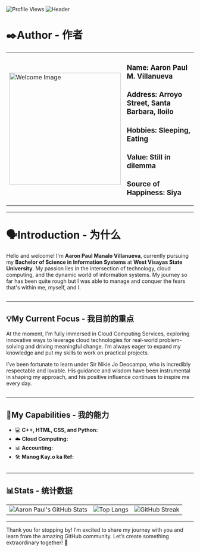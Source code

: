 ![Profile Views](https://komarev.com/ghpvc/?username=Aaron1231231233123&color=brightgreen)
![Header](./github-header-image.png)
# ✒️Author - 作者

<table border="0">
  <tr>
    <td>
      <img src="https://static.wixstatic.com/media/449abe_5bcdc480851443d6b592c87fa3552f4e~mv2.jpg/v1/fill/w_499,h_499,al_c,q_80,usm_0.66_1.00_0.01,enc_auto/cb-color.jpg" alt="Welcome Image" width="300" height="300"/>
    </td>
    <td>
      <strong><h3>Name:</strong> Aaron Paul M. Villanueva</h3>
      <strong><h3>Address:</strong> Arroyo Street, Santa Barbara, Iloilo</h3>
      <strong><h3>Hobbies:</strong> Sleeping, Eating</h3>
      <strong><h3>Value:</strong> Still in dilemma</h3>
      <strong><h3>Source of Happiness:</strong> Siya</h3>
    </td>
  </tr>
</table>
        
---

# 🗣️Introduction - 为什么
Hello and welcome! I'm **Aaron Paul Manalo Villanueva**, currently pursuing my **Bachelor of Science in Information Systems** at **West Visayas State University**. My passion lies in the intersection of technology, cloud computing, and the dynamic world of information systems. My journey so far has been quite rough but I was able to manage and conquer the fears that's within me, myself, and I.
##
---

## 💡My Current Focus - 我目前的重点
At the moment, I'm fully immersed in Cloud Computing Services, exploring innovative ways to leverage cloud technologies for real-world problem-solving and driving meaningful change. I’m always eager to expand my knowledge and put my skills to work on practical projects.

I’ve been fortunate to learn under Sir Nikie Jo Deocampo, who is incredibly respectable and lovable. His guidance and wisdom have been instrumental in shaping my approach, and his positive influence continues to inspire me every day.
##
---

## 🧠My Capabilities - 我的能力
- 💻 **C++, HTML, CSS, and Python:**
- ☁️ **Cloud Computing:** 
- 📊 **Accounting:**
- 🛠️ **Manog Kay.o ka Ref:** 
##
---

## 📊Stats - 统计数据
<table border="0">
  <tr>
    <td><img src="https://github-readme-stats.vercel.app/api?username=Aaron1231231233123&show_icons=true&theme=radical" alt="Aaron Paul's GitHub Stats"/></td>
    <td><img src="https://github-readme-stats.vercel.app/api/top-langs/?username=Aaron1231231233123&layout=compact&theme=radical" alt="Top Langs"/></td>
    <td><img src="http://github-readme-streak-stats.herokuapp.com?user=Aaron1231231233123&theme=radical" alt="GitHub Streak"/></td>
  </tr>
</table>

---

Thank you for stopping by! I’m excited to share my journey with you and learn from the amazing GitHub community. Let’s create something extraordinary together! 🌟

 
